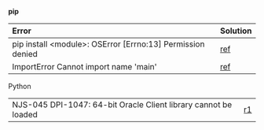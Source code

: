**pip**

| Error | Solution |
| :--- | :--- |
| pip install &lt;module&gt;: OSError \[Errno:13\] Permission denied | [ref](https://stackoverflow.com/questions/31512422/pip-install-r-oserror-errno-13-permission-denied) |
| ImportError Cannot import name 'main' | [ref](https://github.com/pyenv/pyenv/issues/1141#issuecomment-381421570) |



Python

|  |  |
| :--- | :--- |
| NJS-045 DPI-1047: 64-bit Oracle Client library cannot be loaded | [r1](https://better-coding.com/solved-njs-045-dpi-1047-64-bit-oracle-client-library-cannot-be-loaded/) |




